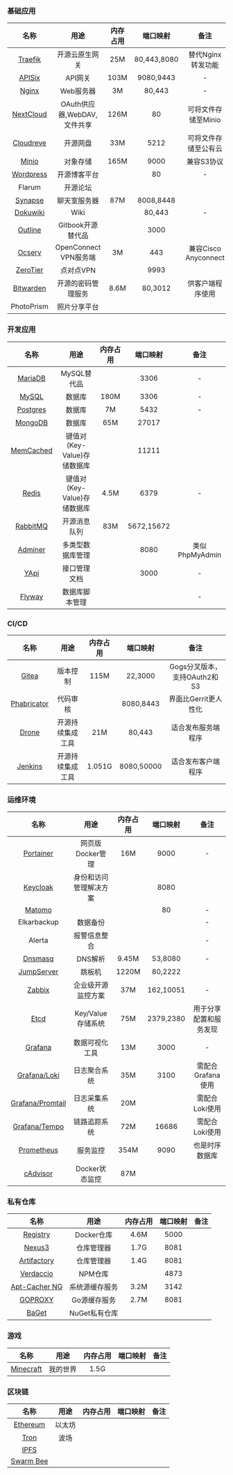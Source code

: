 
### 基础应用

| 名称 | 用途 | 内存占用 |   端口映射 | 备注 |
| :---: | :---: | :---: | :---: | :---: |
| [Traefik](catalog/base/traefik.md) | 开源云原生网关 | 25M | 80,443,8080 | 替代Nginx转发功能 |
| [APISix](catalog/base/apisix/apisix.md) | API网关 | 103M | 9080,9443 | - |
| [Nginx](catalog/base/nginx.md) | Web服务器 | 3M | 80,443 | - |
| [NextCloud](catalog/base/nexcloud.md) | OAuth供应器,WebDAV,文件共享 | 126M | 80 | 可将文件存储至Minio |
| [Cloudreve](catalog/base/cloudreve.md) | 开源网盘 | 33M | 5212 | 可将文件存储至公有云 |
| [Minio](catalog/base/minio.md) | 对象存储 | 165M | 9000 | 兼容S3协议 |
| [Wordpress](catalog/base/wordpress.md) | 开源博客平台 |  | 80 | - |
| Flarum | 开源论坛 |  |  |  |
| [Synapse](catalog/base/synapse/synapse.md) | 聊天室服务器 | 87M | 8008,8448 |  |
| [Dokuwiki](catalog/base/dokuwiki.md) | Wiki |  | 80,443 | - |
| [Outline](catalog/base/outline.md) | Gitbook开源替代品 |  | 3000 |  |
| [Ocserv](catalog/base/ocserv.md) | OpenConnect VPN服务端 | 3M | 443 | 兼容Cisco Anyconnect |
| [ZeroTier](catalog/base/zerotier.md) | 点对点VPN |  | 9993 |  |
| [Bitwarden](catalog/base/bitwarden.md) | 开源的密码管理服务 | 8.6M | 80,3012 | 供客户端程序使用 |
| PhotoPrism | 照片分享平台 |  |  |  |

### 开发应用

| 名称 | 用途 | 内存占用 | 端口映射 | 备注 |
| :---: | :---: | :---: | :---: | :---: |
| [MariaDB](catalog/develop/database/mariadb.md) | MySQL替代品 |  | 3306 | - |
| [MySQL](catalog/develop/database/mysql/mysql.md) | 数据库 | 180M | 3306 | - |
| [Postgres](catalog/develop/database/postgres/postgres.md) | 数据库 | 7M | 5432 | - |
| [MongoDB](catalog/develop/database/mongodb/mongodb.md) | 数据库 | 65M | 27017 |  |
| [MemCached](catalog/develop/cache/memcached.md) | 键值对\(Key-Value\)存储数据库 |  | 11211 |  |
| [Redis](catalog/develop/cache/redis.md) | 键值对\(Key-Value\)存储数据库 | 4.5M | 6379 | - |
| [RabbitMQ](catalog/develop/cache/rabbitmq.md) | 开源消息队列 | 83M | 5672,15672 |  |
| [Adminer](catalog/develop/database/adminer.md) | 多类型数据库管理 |  | 8080 | 类似PhpMyAdmin |
| [YApi](catalog/develop/docs/yapi.md) | 接口管理文档 |  | 3000 | - |
| [Flyway](catalog/develop/docs/flyway.md) | 数据库脚本管理 |  |  | - |

### CI/CD

| 名称 | 用途 | 内存占用 | 端口映射 | 备注 |
| :---: | :---: | :---: | :---: | :---: |
| [Gitea](catalog/cicd/gitea.md) | 版本控制 | 115M | 22,3000 | Gogs分叉版本，支持OAuth2和S3 |
| [Phabricator](catalog/cicd/phabricator.md) | 代码审核 |  | 8080,8443 | 界面比Gerrit更人性化 |
| [Drone](catalog/cicd/drone/drone.md) | 开源持续集成工具 | 21M | 80,443 | 适合发布服务端程序 |
| [Jenkins](catalog/cicd/jenkins.md) | 开源持续集成工具 | 1.051G | 8080,50000 | 适合发布客户端程序 |

### 运维环境

| 名称 | 用途 | 内存占用 | 端口映射 | 备注 |
| :---: | :---: | :---: | :---: | :---: |
| [Portainer](catalog/ops/portainer.md) | 网页版Docker管理 | 16M | 9000 | - |
| [Keycloak](catalog/ops/keycloak.md) | 身份和访问管理解决方案 |  | 8080 |  |
| [Matomo](catalog/ops/matomo.md) |  |  | 80 | - |
| Elkarbackup | 数据备份 |  |  | - |
| Alerta | 报警信息整合 |  |  | - |
| [Dnsmasq](catalog/ops/dnsmasq.md) | DNS解析 | 9.45M | 53,8080 | - |
| [JumpServer](catalog/ops/jumpserver.md) | 跳板机 | 1220M | 80,2222 |  |
| [Zabbix](catalog/ops/zabbix/zabbix-server.md) | 企业级开源监控方案 | 37M | 162,10051 | - |
| [Etcd](catalog/ops/etcd.md) | Key/Value 存储系统 | 75M | 2379,2380 | 用于分享配置和服务发现 |
| [Grafana](catalog/ops/grafana/grafana.md) | 数据可视化工具 | 13M | 3000 | - |
| [Grafana/Loki](catalog/ops/grafana/grafana-loki.md) | 日志聚合系统 | 35M | 3100 | 需配合Grafana使用 |
| [Grafana/Promtail](catalog/ops/grafana/grafana-promtail.md) | 日志采集系统 | 20M |  | 需配合Loki使用 |
| [Grafana/Tempo](catalog/ops/grafana/grafana-tempo.md) | 链路追踪系统 | 72M | 16686 | 需配合Loki使用 |
| [Prometheus](catalog/ops/grafana/prometheus/prometheus.md) | 服务监控 | 354M | 9090 | 也是时序数据库 |
| [cAdvisor](catalog/ops/grafana/prometheus/cadvisor.md) | Docker状态监控 | 87M |  |  |

### 私有仓库

| 名称 | 用途 | 内存占用 | 端口映射 | 备注 |
| :---: | :---: | :---: | :---: | :---: |
| [Registry](catalog/repository/registry.md) | Docker仓库 | 4.6M | 5000 |  |
| [Nexus3](catalog/repository/nexus3.md) | 仓库管理器 | 1.7G | 8081 |  |
| [Artifactory](catalog/repository/artifactory-1.md) | 仓库管理器 | 1.4G | 8081 |  |
| [Verdaccio](catalog/repository/verdaccio.md) | NPM仓库 |  | 4873 |  |
| [Apt-Cacher NG](catalog/repository/apt-cacher-ng.md) | 系统源缓存服务 | 3.2M | 3142 |  |
| [GOPROXY](catalog/repository/goproxy.md) | Go源缓存服务 | 2.7M | 8081 |  |
| [BaGet](catalog/repository/baget.md) | NuGet私有仓库 |  |  |  |

### 游戏

| 名称 | 用途 | 内存占用 | 端口映射 | 备注 |
| :---: | :---: | :---: | :---: | :---: |
| [Minecraft](catalog/games/minecraft.md) | 我的世界 | 1.5G |  |  |

### 区块链

| 名称 | 用途 | 内存占用 | 端口映射 | 备注 |
| :---: | :---: | :---: | :---: | :---: |
| [Ethereum](catalog/blc/ethereum.md) | 以太坊 |  |  |  |
| [Tron](catalog/blc/tron.md) | 波场 |  |  |  |
| [IPFS](catalog/blc/ipfs.md) |  |  |  |  |
| [Swarm Bee](catalog/blc/bee.md) |  |  |  |  |

